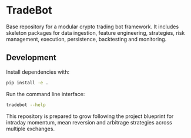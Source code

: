 # TradeBot

Base repository for a modular crypto trading bot framework. It includes
skeleton packages for data ingestion, feature engineering, strategies,
risk management, execution, persistence, backtesting and monitoring.

## Development

Install dependencies with:

```bash
pip install -e .
```

Run the command line interface:

```bash
tradebot --help
```

This repository is prepared to grow following the project blueprint for
intraday momentum, mean reversion and arbitrage strategies across
multiple exchanges.
